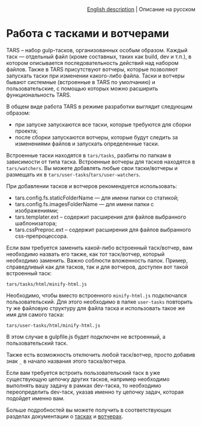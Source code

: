 <p align="right">
<a href="../en/tasks-and-watchers.md">English description</a> | Описание на русском
</p>

# Работа с тасками и вотчерами

TARS – набор gulp-тасков, организованных особым образом. Каждый таск — отдельный файл (кроме составных, таких как build, dev и т.п.), в котором описывается последовательность действий над набором файлов. Также в TARS присутствуют вотчеры, которые позволяют запускать таски при изменении какого-либо файла. Таски и вотчеры бывают системные (встроенные в TARS по умолчанию) и пользовательские, с помощью которых можно расширить функциональность TARS.

В общем виде работа TARS в режиме разработки выглядит следующим образом:

* при запуске запускаются все таски, которые требуются для сборки проекта;
* после сборки запускаются вотчеры, которые будут следить за изменениями файлов и запускать определенные таски.

Встроенные таски находятся в `tars/tasks`, разбиты по папкам в зависимости от типа таска. Встроенные вотчеры для тасков находятся в `tars/watchers`. Вы можете добавлять любые свои таски/вотчеры и размещать их в `tars/user-tasks`/`tars/user-watchers`.

При добавлении тасков и вотчеров рекомендуется использовать:
* tars.config.fs.staticFolderName — для имени папки со статикой;
* tars.config.fs.imagesFolderName — для имени папки с изображениями;
* tars.templater.ext – содержит расширения для файлов выбранного шаблонизатора;
* tars.cssPreproc.ext – содержит расширения для файлов выбранного css-препроцессора.

Если вам требуется заменить какой-либо встроенный таск/вотчер, вам необходимо назвать его также, как тот таск/вотчер, который необходимо заменить. Важно соблюсти вложенность папок. Пример, справедливый как для тасков, так и для вотчеров, доступен вот такой встроенный таск:

```
tars/tasks/html/minify-html.js
```

Необходимо, чтобы вместо встроенного `minify-html.js` подключался пользовательский. Для этого необходимо в папке `user-tasks` повторить ту же файловую структуру для файла таска и использовать такое же имя для самого таска:

```
tars/user-tasks/html/minify-html.js
```

В этом случае в gulpfile.js будет подключен не встроенный, а пользовательский таск.

Также есть возможность отключить любой таск/вотчер, просто добавив знак `_` в начало названия этого таска/вотчера.

Если вам требуется встроить пользовательский таск в уже существующую цепочку других тасков, например необходимо выполнять вашу задачу в рамках dev-таска, то необходимо переопределить dev-таск, указав именно ту цепочку задач, которая подойдет именно вам.

Больше подробностей вы можете получить в соответствующих разделах документации о [тасках](tasks.md) и [вотчерах](watchers.md).
